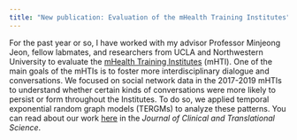 ```yaml
---
title: "New publication: Evaluation of the mHealth Training Institutes"
---
```


For the past year or so, I have worked with my advisor Professor Minjeong Jeon, fellow labmates, and researchers from UCLA and Northwestern University to 
evaluate the [mHealth Training Institutes](https://mhti.md2k.org/) (mHTI). One of the main goals of the mHTIs is to foster more interdisciplinary dialogue and conversations. 
We focused on social network data in the 2017-2019 mHTIs to understand whether 
certain kinds of conversations were more likely to persist or form throughout the Institutes. To do so, we applied temporal exponential random graph models (TERGMs) to 
analyze these patterns. 
You can read about our work [here](https://doi.org/10.1017/cts.2021.859) in the *Journal of Clinical and Translational Science*. 
